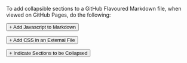 To add collapsible sections to a GitHub Flavoured Markdown file, when viewed on GitHub Pages, do the following:

<div>
    
<button type="button" class="collapsible">+ Add Javascript to Markdown</button>

<div class="content" style="display: none;" markdown="1">

## e.g. in README.md

**This should be placed at the bottom of the markdown document**

```
<script type="text/javascript">

    function loadCSS(filename){ 

       var file = document.createElement("link");
       file.setAttribute("rel", "stylesheet");
       file.setAttribute("type", "text/css");
       file.setAttribute("href", filename);
       document.head.appendChild(file);
    }

    //just call a function to load your CSS
    //this path should be relative your HTML location
    loadCSS("collapse.css");

    var coll = document.getElementsByClassName("collapsible");
    var i;

    for (i = 0; i < coll.length; i++) {
      coll[i].addEventListener("click", function() {
        this.classList.toggle("active");
        var content = this.nextElementSibling;
        if (content.style.display === "block") {
          content.style.display = "none";
        } else {
          content.style.display = "block";
        }
      });
    }

</script>
```
</div>
</div>

<div>
    
<button type="button" class="collapsible">+ Add CSS in an External File</button>
    
<div class="content" style="display: none;" markdown="1">

## e.g. in collapse.css

```
/* Style the button that is used to open and close the collapsible content */
.collapsible {
  background-color: #eee;
  color: #444;
  cursor: pointer;
  padding: 18px;
  width: 100%;
  border: 5px;
  text-align: left;
  outline: none;
  font-size: 24px;
}

/* Add a background color to the button if it is clicked on (add the .active class with JS), and when you move the mouse over it (hover) */
.active, .collapsible:hover {
  background-color: #ccc;
}

/* Style the collapsible content. Note: hidden by default */
.content {
  padding: 18px 18px 18px 18px;
  display: none;
  overflow: hidden;
  background-color: #f1f1f1;
  border: 2px solid #444;
  border-radius: 5px;
}

```
</div>
</div>

<div>
    
<button type="button" class="collapsible">+ Indicate Sections to be Collapsed</button>
    
<div class="content" style="display: none;" markdown="1">

## e.g. in README.md

**Note that the line spacing and left alignment of the &lt;div&gt; tags is important!**

```
<div>
    
<button type="button" class="collapsible">+ Collapsible Section</button>
    
<div class="content" style="display: none;" markdown="1">

<!-- Content to be hidden goes here -->

</div>
</div>
```
</div>
</div>

<script type="text/javascript">

    function loadCSS(filename){ 

       var file = document.createElement("link");
       file.setAttribute("rel", "stylesheet");
       file.setAttribute("type", "text/css");
       file.setAttribute("href", filename);
       document.head.appendChild(file);
    }

    //just call a function to load your CSS
    //this path should be relative your HTML location
    loadCSS("collapse.css");

    var coll = document.getElementsByClassName("collapsible");
    var i;

    for (i = 0; i < coll.length; i++) {
      coll[i].addEventListener("click", function() {
        this.classList.toggle("active");
        var content = this.nextElementSibling;
        if (content.style.display === "block") {
          content.style.display = "none";
        } else {
          content.style.display = "block";
        }
      });
    }

</script>
